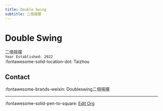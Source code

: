 ```yaml
---
title: Double Swing
subtitle: 二倍摇摆
---
```


# Double Swing

二倍摇摆  
`Year Established: 2022`  
:fontawesome-solid-location-dot: Taizhou  


## Contact

:fontawesome-brands-weixin: Doubleswing二倍摇摆  

---

:fontawesome-solid-pen-to-square: [Edit Org](https://github.com/swingdance/orgs/issues/new?assignees=&labels=update+org&projects=&template=03-update_entity.yml&title=Update%20Org%3A%20zh_CN%20%E2%80%A2%20Double%20Swing&region=zh_CN&id=double-swing&name=Double%20Swing)
